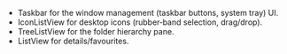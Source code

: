 - Taskbar for the window management (taskbar buttons, system tray) UI.
- IconListView for desktop icons (rubber‐band selection, drag/drop).
- TreeListView for the folder hierarchy pane.
- ListView for details/favourites.

